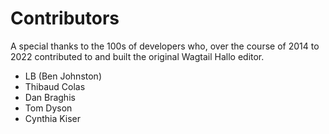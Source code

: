 # Contributors

A special thanks to the 100s of developers who, over the course of 2014 to 2022 contributed to and built the original Wagtail Hallo editor.

- LB (Ben Johnston)
- Thibaud Colas
- Dan Braghis
- Tom Dyson
- Cynthia Kiser
